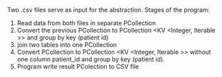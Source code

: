 Two .csv files serve as input for the abstraction. Stages of the program:
1. Read data from both files in separate PCollection <String>
2. Convert the previous PCollection <String> to PCollection <KV <Integer, Iterable <Integer> >> and group by key (patient id)
3. join two tables into one PCollection <String>
4. Convert PCollection <String> to PCollection <KV <Integer, Iterable <Integer> >> without one column patient_id and group by key (patient id).
5. Program write result PColection to CSV file
